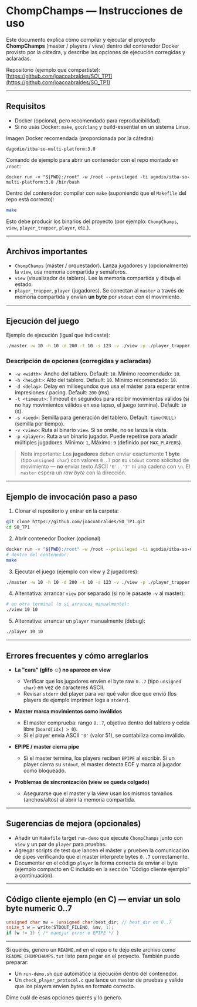 # ChompChamps — Instrucciones de uso

Este documento explica cómo compilar y ejecutar el proyecto **ChompChamps** (master / players / view) dentro del contenedor Docker provisto por la cátedra, y describe las opciones de ejecución corregidas y aclaradas.

Repositorio (ejemplo que compartiste):
[https://github.com/joacoabraldes/SO\_TP1](https://github.com/joacoabraldes/SO_TP1)

---

## Requisitos

* Docker (opcional, pero recomendado para reproducibilidad).
* Si no usás Docker: `make`, `gcc`/`clang` y build-essential en un sistema Linux.

Imagen Docker recomendada (proporcionada por la cátedra):

```
dagodio/itba-so-multi-platform:3.0
```

Comando de ejemplo para abrir un contenedor con el repo montado en `/root`:

```
docker run -v "${PWD}:/root" -w /root --privileged -ti agodio/itba-so-multi-platform:3.0 /bin/bash
```

Dentro del contenedor: compilar con `make` (suponiendo que el `Makefile` del repo está correcto):

```sh
make
```

Esto debe producir los binarios del proyecto (por ejemplo: `ChompChamps`, `view`, `player_trapper`, `player`, etc.).

---

## Archivos importantes

* `ChompChamps` (máster / orquestador). Lanza jugadores y (opcionalmente) la `view`, usa memoria compartida y semáforos.
* `view` (visualizador de tablero). Lee la memoria compartida y dibuja el estado.
* `player_trapper`, `player` (jugadores). Se conectan al `master` a través de memoria compartida y envían **un byte** por `stdout` con el movimiento.

---

## Ejecución del juego

Ejemplo de ejecución (igual que indicaste):

```sh
./master -w 10 -h 10 -d 200 -t 10 -s 123 -v ./view -p ./player_trapper -p ./player_trapper
```

### Descripción de opciones (corregidas y aclaradas)

* `-w <width>`: Ancho del tablero. Default: `10`. Mínimo recomendado: `10`.
* `-h <height>`: Alto del tablero. Default: `10`. Mínimo recomendado: `10`.
* `-d <delay>`: Delay en milisegundos que usa el máster para esperar entre impresiones / pacing. Default: `200` (ms).
* `-t <timeout>`: Timeout en segundos para recibir movimientos válidos (si no hay movimientos válidos en ese lapso, el juego termina). Default: `10` (s).
* `-s <seed>`: Semilla para generación del tablero. Default: `time(NULL)` (semilla por tiempo).
* `-v <view>`: Ruta al binario `view`. Si se omite, no se lanza la vista.
* `-p <player>`: Ruta a un binario jugador. Puede repetirse para añadir múltiples jugadores. Mínimo: `1`, Máximo: `9` (definido por `MAX_PLAYERS`).

> Nota importante: Los **jugadores** deben enviar exactamente **1 byte** (tipo `unsigned char`) con valores `0..7` por su `stdout` como solicitud de movimiento — **no** enviar texto ASCII `'0'..'7'` ni una cadena con `\n`. El `master` espera un *raw byte* con la dirección.

---

## Ejemplo de invocación paso a paso

1. Clonar el repositorio y entrar en la carpeta:

```sh
git clone https://github.com/joacoabraldes/SO_TP1.git
cd SO_TP1
```

2. Abrir contenedor Docker (opcional)

```sh
docker run -v "${PWD}:/root" -w /root --privileged -ti agodio/itba-so-multi-platform:3.0 /bin/bash
# dentro del contenedor:
make
```

3. Ejecutar el juego (ejemplo con view y 2 jugadores):

```sh
./master -w 10 -h 10 -d 200 -t 10 -s 123 -v ./view -p ./player_trapper -p ./player_trapper
```

4. Alternativa: arrancar `view` por separado (si no le pasaste `-v` al master):

```sh
# en otra terminal (o si arrancas manualmente):
./view 10 10
```

5. Alternativa: arrancar un `player` manualmente (debug):

```sh
./player 10 10
```

---

## Errores frecuentes y cómo arreglarlos

* **La "cara" (glifo ☺) no aparece en view**

  * Verificar que los jugadores envíen el byte raw `0..7` (tipo `unsigned char`) en vez de caracteres ASCII.
  * Revisar `stderr` del player para ver qué valor dice que envió (los players de ejemplo imprimen logs a `stderr`).

* **Master marca movimientos como inválidos**

  * El master comprueba: rango `0..7`, objetivo dentro del tablero y celda libre (`board[idx] > 0`).
  * Si el player envía ASCII `'3'` (valor 51), se contabiliza como inválido.

* **EPIPE / master cierra pipe**

  * Si el master termina, los players reciben `EPIPE` al escribir. Si un player cierra su `stdout`, el master detecta EOF y marca al jugador como bloqueado.

* **Problemas de sincronización (view se queda colgado)**

  * Asegurarse que el master y la view usan los mismos tamaños (anchos/altos) al abrir la memoria compartida.

---

## Sugerencias de mejora (opcionales)

* Añadir un `Makefile` target `run-demo` que ejecute `ChompChamps` junto con `view` y un par de `player` para pruebas.
* Agregar scripts de test que lancen el máster y prueben la comunicación de pipes verificando que el master interprete bytes `0..7` correctamente.
* Documentar en el código `player` la forma correcta de enviar el byte (ejemplo compacto en C incluido en la sección "Código cliente ejemplo" a continuación).

---

## Código cliente ejemplo (en C) — enviar un solo byte numeric 0..7

```c
unsigned char mv = (unsigned char)best_dir; // best_dir en 0..7
ssize_t w = write(STDOUT_FILENO, &mv, 1);
if (w != 1) { /* manejar error o EPIPE */ }
```

---

Si querés, genero un `README.md` en el repo o te dejo este archivo como `README_CHOMPCHAMPS.txt` listo para pegar en el proyecto. También puedo preparar:

* Un `run-demo.sh` que automatice la ejecución dentro del contenedor.
* Un `check_player_protocol.c` que lance un master de pruebas y valide que los players envíen bytes en formato correcto.

Dime cuál de esas opciones querés y lo genero.
